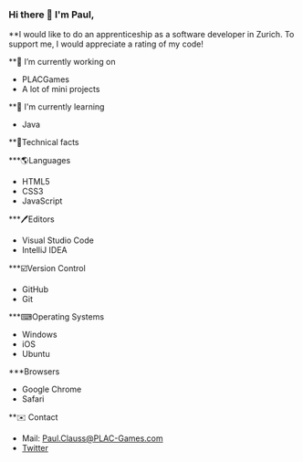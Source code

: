 ### Hi there 👋 I'm Paul, 

**I would like to do an apprenticeship as a software developer in Zurich. To support me, I would appreciate a rating of my code!

**🔭 I’m currently working on
  - PLACGames
  - A lot of mini projects
  
**🌱 I'm currently learning
- Java

**💼Technical facts

***🌎Languages
- HTML5
- CSS3
- JavaScript

***🖊Editors 
- Visual Studio Code
- IntelliJ IDEA

***☑️Version Control
- GitHub
- Git

***⌨Operating Systems
- Windows
- iOS
- Ubuntu

***Browsers
- Google Chrome
- Safari

**✉️ Contact
- Mail: Paul.Clauss@PLAC-Games.com
- [Twitter](https://twitter.com/EntenPlac)
